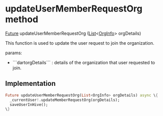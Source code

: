 


# updateUserMemberRequestOrg method








[Future](https://api.flutter.dev/flutter/dart-async/Future-class.html) updateUserMemberRequestOrg
([List](https://api.flutter.dev/flutter/dart-core/List-class.html)&lt;[OrgInfo](../../models_organization_org_info/OrgInfo-class.md)> orgDetails)





<p>This function is used to update the user request to join the organization.</p>
<p>params:</p>
<ul>
<li>```dartorgDetails``` : details of the organization that user requested to join.</li>
</ul>



## Implementation

```dart
Future updateUserMemberRequestOrg(List<OrgInfo> orgDetails) async \{
  _currentUser!.updateMemberRequestOrg(orgDetails);
  saveUserInHive();
\}
```







